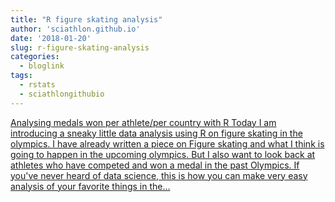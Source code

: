 ```yaml
---
title: "R figure skating analysis"
author: 'sciathlon.github.io'
date: '2018-01-20'
slug: r-figure-skating-analysis
categories:
  - bloglink
tags:
  - rstats
  - sciathlongithubio
---
```


[Analysing medals won per athlete/per country with R Today I am introducing a sneaky little data analysis using R on figure skating in the olympics. I have already written a piece on Figure skating and what I think is going to happen in the upcoming olympics. But I also want to look back at athletes who have competed and won a medal in the past Olympics. If you've never heard of data science, this is how you can make very easy analysis of your favorite things in the...<click to read more>](https://Sciathlon.github.io/post/analysis_medal_per_athlete/)

